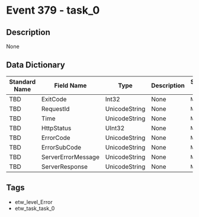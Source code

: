 # Event 379 - task_0

## Description
None

## Data Dictionary
|Standard Name|Field Name|Type|Description|Sample Value|
|---|---|---|---|---|
|TBD|ExitCode|Int32|None|`None`|
|TBD|RequestId|UnicodeString|None|`None`|
|TBD|Time|UnicodeString|None|`None`|
|TBD|HttpStatus|UInt32|None|`None`|
|TBD|ErrorCode|UnicodeString|None|`None`|
|TBD|ErrorSubCode|UnicodeString|None|`None`|
|TBD|ServerErrorMessage|UnicodeString|None|`None`|
|TBD|ServerResponse|UnicodeString|None|`None`|

## Tags
* etw_level_Error
* etw_task_task_0
